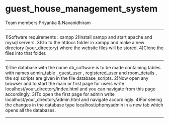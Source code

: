 # guest_house_management_system

Team members
Priyanka &
Navanidhiram

*************************************************************************************************************************************
1)Software requirements : xampp
2)Install xampp and start apache and mysql servers.
3)Go to the htdocs folder in xampp and make a new directory (your_directory) where the website files will be stored.
4)Clone the files into that folder.

***************************************************************************************************************************************

1)The database with the name db_software is to be made containing tables with names admin_table , guest_user , registered_user and room_details , the sql scripts are given in the file database_scripts.
2)Now open any browser and to start the main or first page for users write localhost/your_directory/index.html and you can navigate from this page accordingly.
3)To open the first page for admin write localhost/your_directory/admin.html and navigate accordingly.
4)For seeing the changes in the database type localhost/phpmyadmin in a new tab which opens all the databases.

****************************************************************************************************************************************
